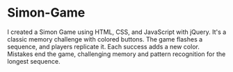 # Simon-Game
I created a Simon Game using HTML, CSS, and JavaScript with jQuery. It's a classic memory challenge with colored buttons. The game flashes a sequence, and players replicate it. Each success adds a new color. Mistakes end the game, challenging memory and pattern recognition for the longest sequence.
